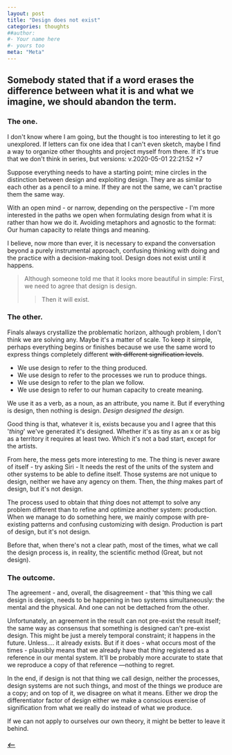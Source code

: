 ```yaml
---
layout: post
title: "Design does not exist"
categories: thoughts
##author:
#- Your name here
#- yours too
meta: "Meta"
---
```


## Somebody stated that if a word erases the difference between what it is and what we imagine, we should abandon the term.

### The one.
I don't know where I am going, but the thought is too interesting to let it go unexplored. If letters can fix one idea that I can't even sketch, maybe I find a way to organize other thoughts and project myself from there. If it's true that we don't think in series, but versions: v.2020-05-01 22:21:52 +7

Suppose everything needs to have a starting point; mine circles in the distinction between design and exploiting design. They are as similar to each other as a pencil to a mine. If they are not the same, we can't practise them the same way.

With an open mind - or narrow, depending on the perspective - I'm more interested in the paths we open when formulating design from what it is rather than how we do it. Avoiding metaphors and agnostic to the format: Our human capacity to relate things and meaning.

I believe, now more than ever, it is necessary to expand the conversation beyond a purely instrumental approach, confusing thinking with doing and the practice with a decision-making tool. Design does not exist until it happens. 

> Although someone told me that it looks more beautiful in simple: First, we need to agree that design is design.  
>> Then it will exist.



### The other.
Finals always crystallize the problematic horizon, although problem, I don't think we are solving any. Maybe it's a matter of scale. 
To keep it simple, perhaps everything begins or finishes because we use the same word to express things completely different ~~with different signification levels~~.

- We use design to refer to the thing produced.  
- We use design to refer to the processes we run to produce things.
- We use design to refer to the plan we follow. 
- We use design to refer to our human capacity to create meaning.


We use it as a verb, as a noun, as an attribute, you name it. But if everything is design, then nothing is design. 
_Design designed the design._

Good thing is that, whatever it is, exists because you and I agree that this '_thing_' we've generated it's designed. Whether it's as tiny as an x or as big as a territory it requires at least two. Which it's not a bad start, except for the artists.  

From here, the mess gets more interesting to me. The thing is never aware of itself - try asking Siri  - It needs the rest of the units of the system and other systems to be able to define itself. Those systems are not unique to design, neither we have any agency on them. Then, the _thing_ makes part of design, but it's not design. 

The process used to obtain that _thing_ does not attempt to solve any problem different than to refine and optimize another system: production. When we manage to do something here, we mainly compose with pre-existing patterns and confusing customizing with design. Production is part of design, but it's not design. 

Before that, when there's not a clear path, most of the times, what we call the design process is, in reality, the scientific method (Great, but not design).

### The outcome.
The agreement - and, overall, the disagreement - that 'this thing we call design is design, needs to be happening in two systems simultaneously: the mental and the physical. And one can not be dettached from the other.

Unfortunately, an agreement in the result can not pre-exist the result itself; the same way as consensus that something is designed can't pre-exist design.
This might be just a merely temporal constraint; it happens in the future. Unless....  it already exists. But if it does - what occurs most of the times - plausibly means that we already have that _thing_ registered as a reference in our mental system. It'll be probably more accurate to state that we reproduce a copy of that reference —nothing to regret. 

In the end, if design is not that thing we call design, neither the processes, design systems are not such things, and most of the things we produce are a copy; and on top of it, we disagree on what it means. Either we drop the differentiator factor of design either we make a conscious exercise of signification from what we really do instead of what we produce. 

If we can not apply to ourselves our own theory, it might be better to leave it behind.


##### [⟵](/../../incomplete/index.html)
